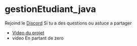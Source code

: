# gestionEtudiant_java
Rejoind le  [Discord](https://discord.gg/TuPCmYD8Ex) Si tu a des questions ou astuce a partager



* [Video du projet](https://www.youtube.com/watch?v=4PLrIUhO7Cg&list=PLPX5AO8EituO9k5ZtGVzNOvz3ZCao6EAx)
* video En partant de zero 
